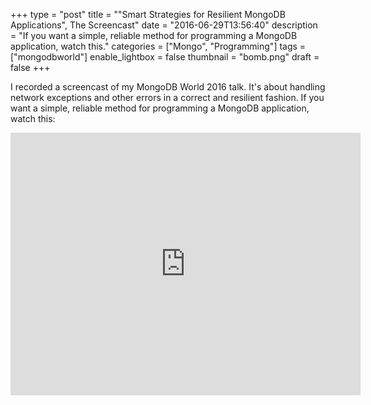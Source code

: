 +++
type = "post"
title = "\"Smart Strategies for Resilient MongoDB Applications\", The Screencast"
date = "2016-06-29T13:56:40"
description = "If you want a simple, reliable method for programming a MongoDB application, watch this."
categories = ["Mongo", "Programming"]
tags = ["mongodbworld"]
enable_lightbox = false
thumbnail = "bomb.png"
draft = false
+++

<p>I recorded a screencast of my MongoDB World 2016 talk. It's about handling network exceptions and other errors in a correct and resilient fashion. If you want a simple, reliable method for programming a MongoDB application, watch this:</p>
<iframe width="560" height="420" src="https://www.youtube.com/embed/QKpwx6bQnIM?rel=0" frameborder="0" allowfullscreen></iframe>
    